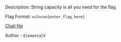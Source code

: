 
Description:
String capacity is all you need for the flag

Flag Format: `vulncon{enter_flag_here}`

[Chall file](https://mega.nz/file/8aJg3RyY#---019Iw8EN1nYZ3PC4LDui_3WW0Od7n3PKysEcbzu8)

Author - `ElementalX`

